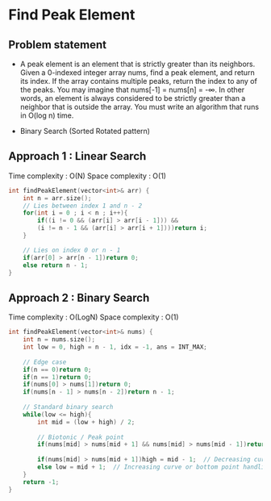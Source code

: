 # Find Peak Element

## Problem statement 

- A peak element is an element that is strictly greater than its neighbors. Given a 0-indexed integer array nums, find a peak element, and return its index. If the array contains multiple peaks, return the index to any of the peaks. You may imagine that nums[-1] = nums[n] = -∞. In other words, an element is always considered to be strictly greater than a neighbor that is outside the array. You must write an algorithm that runs in O(log n) time.

- Binary Search (Sorted Rotated pattern)

## Approach 1 : Linear Search

Time complexity : O(N) 
Space complexity : O(1)

```cpp
int findPeakElement(vector<int>& arr) {
    int n = arr.size();
    // Lies between index 1 and n - 2
    for(int i = 0 ; i < n ; i++){
        if((i != 0 && (arr[i] > arr[i - 1])) && 
        (i != n - 1 && (arr[i] > arr[i + 1])))return i;
    }

    // Lies on index 0 or n - 1
    if(arr[0] > arr[n - 1])return 0;
    else return n - 1;
}
```

## Approach 2 : Binary Search

Time complexity : O(LogN) 
Space complexity : O(1)

```cpp  
int findPeakElement(vector<int>& nums) {
    int n = nums.size();
    int low = 0, high = n - 1, idx = -1, ans = INT_MAX;
    
    // Edge case
    if(n == 0)return 0;
    if(n == 1)return 0;
    if(nums[0] > nums[1])return 0;
    if(nums[n - 1] > nums[n - 2])return n - 1;
    
    // Standard binary search
    while(low <= high){
        int mid = (low + high) / 2;
        
        // Biotonic / Peak point
        if(nums[mid] > nums[mid + 1] && nums[mid] > nums[mid - 1])return mid;
        
        if(nums[mid] > nums[mid + 1])high = mid - 1;  // Decreasing curve
        else low = mid + 1;  // Increasing curve or bottom point handling for case like 1 5 1 2 1 we can go anyside
    }
    return -1;    
}
```